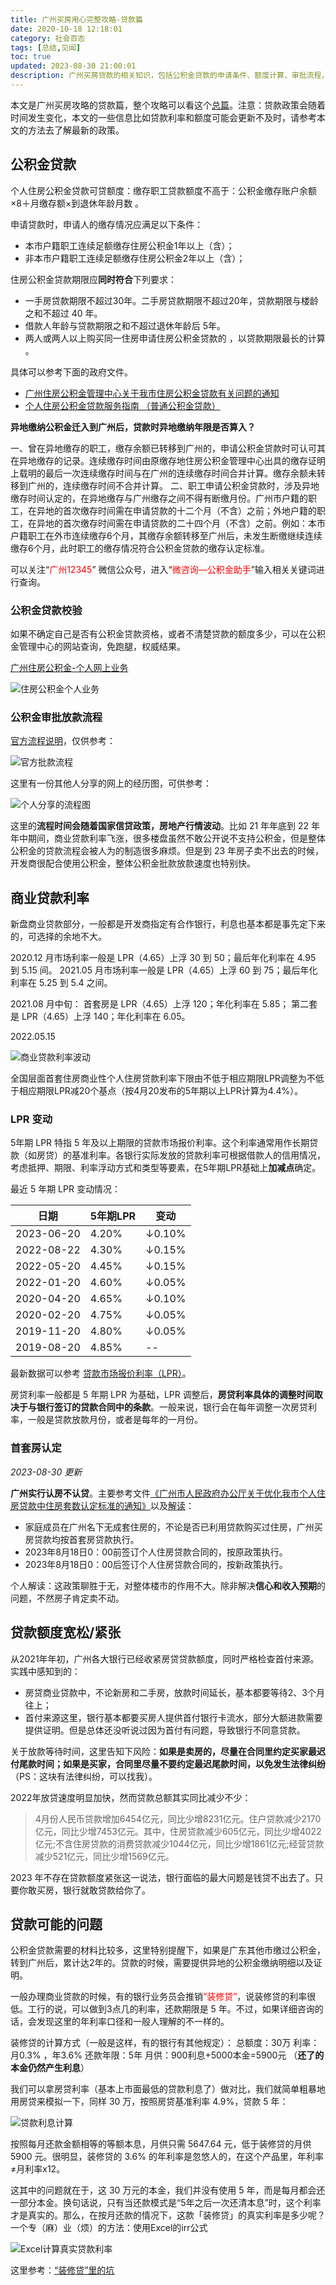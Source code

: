 ```yaml
---
title: 广州买房用心完整攻略-贷款篇
date: 2020-10-18 12:18:01
category: 社会百态
tags: [总结,见闻]
toc: true
updated: 2023-08-30 21:00:01
description: 广州买房贷款的相关知识，包括公积金贷款的申请条件、额度计算、审批流程，以及商业贷款的利率走势、首套房认定、贷款宽紧情况等内容。还分析了装修贷的真实年化利率计算，防范隐藏费用。
---
```


本文是广州买房攻略的贷款篇，整个攻略可以看这个[总篇](https://selfboot.cn/2020/10/15/gz_house_summary/)。注意：贷款政策会随着时间发生变化，本文的一些信息比如贷款利率和额度可能会更新不及时，请参考本文的方法去了解最新的政策。

## 公积金贷款

个人住房公积金贷款可贷额度：缴存职工贷款额度不高于：公积金缴存账户余额×8＋月缴存额×到退休年龄月数 。

申请贷款时，申请人的缴存情况应满足以下条件：

- 本市户籍职工连续足额缴存住房公积金1年以上（含）；
- 非本市户籍职工连续足额缴存住房公积金2年以上（含）；

住房公积金贷款期限应**同时符合**下列要求：

- 一手房贷款期限不超过30年。二手房贷款期限不超过20年，贷款期限与楼龄之和不超过 40 年。
- 借款人年龄与贷款期限之和不超过退休年龄后 5年。
- 两人或两人以上购买同一住房申请住房公积金贷款的 ，以贷款期限最长的计算 。

具体可以参考下面的政府文件。
- [广州住房公积金管理中心关于我市住房公积金贷款有关问题的通知](http://gjj.gz.gov.cn/xxgk/xxgkml/bmwj/qtwj/content/post_5948224.html)
- [个人住房公积金贷款服务指南 （普通公积金贷款）](http://gjj.gz.gov.cn/bsfw/qtfw/content/post_5748060.html)

**异地缴纳公积金迁入到广州后，贷款时异地缴纳年限是否算入？**

一、曾在异地缴存的职工，缴存余额已转移到广州的，申请公积金贷款时可认可其在异地缴存的记录。连续缴存时间由原缴存地住房公积金管理中心出具的缴存证明上载明的最后一次连续缴存时间与在广州的连续缴存时间合并计算。缴存余额未转移到广州的，连续缴存时间不合并计算。
二、职工申请公积金贷款时，涉及异地缴存时间认定的，在异地缴存与广州缴存之间不得有断缴月份。广州市户籍的职工，在异地的首次缴存时间需在申请贷款的十二个月（不含）之前；外地户籍的职工，在异地的首次缴存时间需在申请贷款的二十四个月（不含）之前。例如：本市户籍职工在外市连续缴存6个月，其缴存余额转移至广州后，未发生断缴继续连续缴存6个月，此时职工的缴存情况符合公积金贷款的缴存认定标准。

可以关注“<span style='color:red'>广州12345</span>” 微信公众号，进入“<span style='color:red'>微咨询—公积金助手</span>”输入相关关键词进行查询。

### 公积金贷款校验

如果不确定自己是否有公积金贷款资格，或者不清楚贷款的额度多少，可以在公积金管理中心的网站查询，免跑腿，权威结果。

[广州住房公积金-个人网上业务](https://gr.gzgjj.gov.cn/security/oauth/confer?idsServiceType=kjzgjczmyw)  

![住房公积金个人业务](https://slefboot-1251736664.cos.ap-beijing.myqcloud.com/20230717_gz_house_money_1.png)

### 公积金审批放款流程

[官方流程说明](http://gjj.gz.gov.cn/bsfw/qtfw/content/post_5748060.html)，仅供参考：

![官方批款流程](https://slefboot-1251736664.cos.ap-beijing.myqcloud.com/20230717_gz_house_money_2.png)

这里有一份其他人分享的网上的经历图，可供参考：

![个人分享的流程图](https://slefboot-1251736664.cos.ap-beijing.myqcloud.com/20230717_gz_house_money_3.png)

这里的**流程时间会随着国家信贷政策，房地产行情波动**。比如 21 年年底到 22 年年中期间，商业贷款利率飞涨，很多楼盘虽然不敢公开说不支持公积金，但是整体公积金的贷款流程会被人为的制造很多麻烦。但是到 23 年房子卖不出去的时候，开发商很配合使用公积金，整体公积金批款放款速度也特别快。

## 商业贷款利率

新盘商业贷款部分，一般都是开发商指定有合作银行，利息也基本都是事先定下来的，可选择的余地不大。

2020.12 月市场利率一般是 LPR（4.65）上浮 30 到 50；最后年化利率在 4.95 到 5.15 间。
2021.05 月市场利率一般是 LPR（4.65）上浮 60 到 75；最后年化利率在 5.25 到 5.4 之间。

2021.08 月中旬：
首套房是 LPR（4.65）上浮 120；年化利率在 5.85；
第二套是 LPR（4.65）上浮 140；年化利率在 6.05。

2022.05.15

![商业贷款利率波动](https://slefboot-1251736664.cos.ap-beijing.myqcloud.com/20230717_gz_house_money_4.png)

全国层面首套住房商业性个人住房贷款利率下限由不低于相应期限LPR调整为不低于相应期限LPR减20个基点（按4月20发布的5年期以上LPR计算为4.4%）。

### LPR 变动

5年期 LPR 特指 5 年及以上期限的贷款市场报价利率。这个利率通常用作长期贷款（如房贷）的基准利率。各银行实际发放的贷款利率可根据借款人的信用情况，考虑抵押、期限、利率浮动方式和类型等要素，在5年期LPR基础上**加减点**确定。

最近 5 年期 LPR 变动情况：

| 日期       | 5年期LPR | 变动  |
|------------|----------|-------|
| 2023-06-20 | 4.20%    | ↓0.10%|
| 2022-08-22 | 4.30%    | ↓0.15%|
| 2022-05-20 | 4.45%    | ↓0.15%|
| 2022-01-20 | 4.60%    | ↓0.05%|
| 2020-04-20 | 4.65%    | ↓0.10%|
| 2020-02-20 | 4.75%    | ↓0.05%|
| 2019-11-20 | 4.80%    | ↓0.05%|
| 2019-08-20 | 4.85%    | -- |

最新数据可以参考 [贷款市场报价利率（LPR）](https://www.bankofchina.com/fimarkets/lilv/fd32/201310/t20131031_2591219.html)。

房贷利率一般都是 5 年期 LPR 为基础，LPR 调整后，**房贷利率具体的调整时间取决于与银行签订的贷款合同中的条款**。一般来说，银行会在每年调整一次房贷利率，一般是贷款放款月份，或者是每年的一月份。
### 首套房认定

_2023-08-30 更新_

**广州实行认房不认贷**。主要参考文件[《广州市人民政府办公厅关于优化我市个人住房贷款中住房套数认定标准的通知》](https://www.gz.gov.cn/xw/tzgg/content/post_9183330.html)以及[解读](https://www.gz.gov.cn/zwgk/zcjd/zcjd/content/post_9184093.html)：

- 家庭成员在广州名下无成套住房的，不论是否已利用贷款购买过住房，广州买房贷款均按首套房贷款执行。
- 2023年8月18日0：00前签订个人住房贷款合同的，按原政策执行。
- 2023年8月18日0：00后签订个人住房贷款合同的，按新政策执行。

个人解读：这政策聊胜于无，对整体楼市的作用不大。除非解决**信心和收入预期**的问题，不然房子肯定卖不动。

## 贷款额度宽松/紧张

从2021年年初，广州各大银行已经收紧房贷贷款额度，同时严格检查首付来源。实践中感知到的：

- 房贷商业贷款中，不论新房和二手房，放款时间延长，基本都要等待2、3个月往上；
- 首付来源这里，银行基本都要买房人提供首付银行卡流水，部分大额进款需要提供证明。但是总体还没听说过因为首付有问题，导致银行不同意贷款。

关于放款等待时间，这里告知下风险：**如果是卖房的，尽量在合同里约定买家最迟付尾款时间；如果是买家，合同里尽量不要约定最迟尾款时间，以免发生法律纠纷**（PS：这块有法律纠纷，可以找我）。

2022年放贷速度明显加快，然而贷款总额其实同比减少不少：

> 4月份人民币贷款增加6454亿元，同比少增8231亿元。住户贷款减少2170亿元，同比少增7453亿元。其中，住房贷款减少605亿元，同比少增4022亿元;不含住房贷款的消费贷款减少1044亿元，同比少增1861亿元;经营贷款减少521亿元，同比少增1569亿元。

2023 年不存在贷款额度紧张这一说法，银行面临的最大问题是钱贷不出去了。只要你敢买房，银行就敢贷款给你了。

## 贷款可能的问题

公积金贷款需要的材料比较多，这里特别提醒下，如果是广东其他市缴过公积金，转到广州后，累计达2年的。贷款的时候，需要提供异地的公积金缴纳明细以及证明。

一般办理商业贷款的时候，有的银行业务员会推销<span style='color:red'>“装修贷”</span>，说装修贷的利率很低。工行的说，可以做到3点几的利率，还款期限是 5 年。不过，如果详细咨询的话，会发现这里的年利率口径和一般人理解的不一样的。

装修贷的计算方式（一般是这样，有的银行有其他规定）：
总额度：30万 
利率：月0.3% ，年3.6% 
还款年限：5年 
月供：900利息+5000本金=5900元 （**还了的本金仍然产生利息**）

我们可以拿房贷利率（基本上市面最低的贷款利息了）做对比，我们就简单粗暴地用房贷来模拟一下，同样 30 万，按照房贷基准利率 4.9%，贷款 5 年：

![贷款利息计算](https://slefboot-1251736664.cos.ap-beijing.myqcloud.com/20230717_gz_house_money_5.png)

按照每月还款金额相等的等额本息，月供只需 5647.64 元，低于装修贷的月供 5900 元。很明显，装修贷的 3.6% 的年利率是忽悠人的，在这个产品里，年利率≠月利率x12。

这其中的问题就在于，这 30 万元的本金，我们并没有使用 5 年，而是每月都会还一部分本金。换句话说，只有当还款模式是“5年之后一次还清本息”时，这个利率才是真实的。那么，在按月还款的情况下，这款「装修贷」的真实利率是多少呢？一个专（麻）业（烦）的方法：使用Excel的irr公式

![Excel计算真实贷款利率](https://slefboot-1251736664.cos.ap-beijing.myqcloud.com/20230717_gz_house_money_6.png)

这里参考：[“装修贷”里的坑](https://zhuanlan.zhihu.com/p/48579391?from=groupmessage)